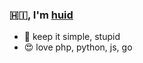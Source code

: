 ### 🇭🇮, I'm [huid](https://zhanghuid.github.io)

* 🤩 keep it simple, stupid
* 😍 love php, python, js, go
